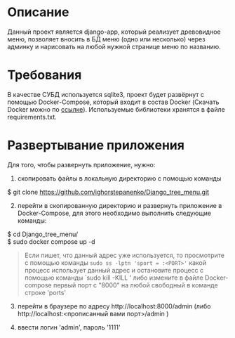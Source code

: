 # Описание

Данный проект является django-app, который реализует древовидное меню, позволяет вносить в БД меню (одно или несколько) через админку и нарисовать на любой нужной странице меню по названию.

# Требования

В качестве СУБД используется sqlite3, проект будет развёрнут с помощью Docker-Compose, который входит в состав Docker (Скачать Docker можно по [ссылке](https://docs.docker.com/get-docker/)). Используемые библиотеки хранятся в файле requirements.txt.

# Развертывание приложения

Для того, чтобы развернуть приложение, нужно:

1) скопировать файлы в локальную директорию с помощью команды

  $ git clone https://github.com/ighorstepanenko/Django_tree_menu.git

2) перейти в скопированную директорию и развернуть приложение в Docker-Compose, для этого необходимо выполнить следующие команды:

  $ cd Django_tree_menu/  
  $ sudo docker compose up -d

> Если пишет, что данный адрес уже используется, то просмотрите с помощью команды `sudo ss -lptn 'sport = :<PORT>'` какой процесс использует данный адрес и остановите процесс с помощью команды `sudo kill -KILL <PID>' либо измените в файле Docker-compose первый порт с "8000" на любой свободный в команде строке 'ports'

3) перейти в браузере по адресу http://localhost:8000/admin (либо http://localhost:<прописанный вами порт>/admin )

4) ввести логин 'admin', пароль '1111'
